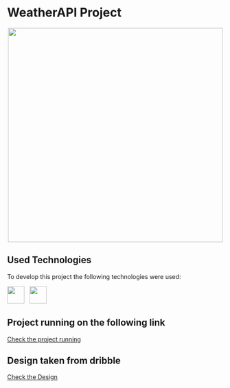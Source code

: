 # WeatherAPI Project

<div id="header" align="center">
  <img src="https://res.cloudinary.com/dkeawhrem/image/upload/v1667775224/Screenshot_2022-11-06_at_16.50.55_pkfgos.png" width="500"/>
</div>

## Used Technologies

To develop this project the following technologies were used:

<div>
    <img src="https://cdn.jsdelivr.net/gh/devicons/devicon/icons/react/react-original.svg" width="40" height="40" /> &nbsp;
    <img src="https://cdn.jsdelivr.net/gh/devicons/devicon/icons/tailwindcss/tailwindcss-plain.svg"
    width="40" height="40" /> &nbsp;
</div>

## Project running on the following link

[Check the project running](https://weather-api-1scg8huny-luisperalta182.vercel.app)

## Design taken from dribble

[Check the Design](https://dribbble.com/shots/7767460-Weather-App-Website)